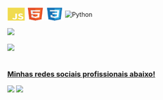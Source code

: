  <div style="display: inline_block"><br>
  <img align="center" alt="Js" height="30" width="40" src="https://raw.githubusercontent.com/devicons/devicon/master/icons/javascript/javascript-plain.svg">
  <img align="center" alt="HTML" height="30" width="40" src="https://raw.githubusercontent.com/devicons/devicon/master/icons/html5/html5-original.svg">
  <img align="center" alt="CSS" height="30" width="40" src="https://raw.githubusercontent.com/devicons/devicon/master/icons/css3/css3-original.svg">
  <img align="center" alt="Python" height="30" width="40" src="https://cdn.jsdelivr.net/gh/devicons/devicon@latest/icons/python/python-original.svg" />
</div>

<br>

<div>
   <a href="https://github.com/EduardoS-png">
   <img height="180em" src="https://github-readme-stats.vercel.app/api?username=EduardoS-png&show_icons=true&theme=midnight-purple&include_all_commits=true&count_private=true"/>
</div>

<br>

<div>
   <a href="https://github.com/EduardoS-png">
   <img height="180em" src="https://github-readme-stats.vercel.app/api/top-langs/?username=EduardoS-png&layout=compact&langs_count=6&theme=midnight-purple"/>
</div>

<br>
 
### Minhas redes sociais profissionais abaixo!
 
<div> 
  <a href="" target="_blank"><img src="https://img.shields.io/badge/-Instagram-%23E4405F?style=for-the-badge&logo=instagram&logoColor=white" target="_blank"></a>
  <a href="" target="_blank"><img src="https://img.shields.io/badge/-LinkedIn-%230077B5?style=for-the-badge&logo=linkedin&logoColor=white" target="_blank"></a>
</div>
